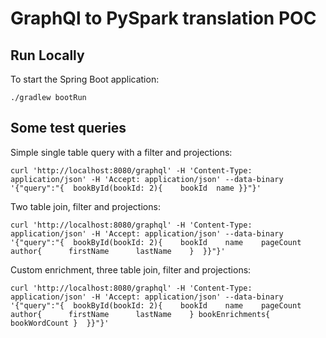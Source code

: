 # GraphQl to PySpark translation POC

## Run Locally

To start the Spring Boot application:
```
./gradlew bootRun
```

## Some test queries

Simple single table query with a filter and projections:
```
curl 'http://localhost:8080/graphql' -H 'Content-Type: application/json' -H 'Accept: application/json' --data-binary '{"query":"{  bookById(bookId: 2){    bookId  name }}"}'
```

Two table join, filter and projections:
```
curl 'http://localhost:8080/graphql' -H 'Content-Type: application/json' -H 'Accept: application/json' --data-binary '{"query":"{  bookById(bookId: 2){    bookId    name    pageCount    author{      firstName      lastName    }  }}"}'
```

Custom enrichment, three table join, filter and projections:
```
curl 'http://localhost:8080/graphql' -H 'Content-Type: application/json' -H 'Accept: application/json' --data-binary '{"query":"{  bookById(bookId: 2){    bookId    name    pageCount    author{      firstName      lastName    } bookEnrichments{ bookWordCount }  }}"}'
```